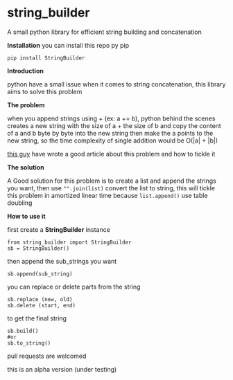 
# string_builder
A small python library for efficient string building and concatenation   


**Installation**
you can install this repo py pip

    pip install StringBuilder


**Introduction**

python have a small issue when it comes 
to string concatenation, this library aims to solve this problem 

**The problem**

when you append strings using + (ex:  a += b), python behind the scenes creates a new string with the size of a + the size of b and copy the content of a and b byte by byte into the new string then make the a points to the new string, so the time complexity of single addition would be O(|a| + |b|)

[this guy](https://waymoot.org/home/python_string/) have wrote a good article about this problem and how to tickle it 

**The solution**

A Good solution for this problem is to create a list and append the strings you want, then use `"".join(list)` convert the list to string, this will tickle this problem in amortized linear time because `list.append()` use table doubling


**How to use it**

first create a **StringBuilder** instance 

    from string_builder import StringBuilder
    sb = StringBuilder()

then append the sub_strings you want 

    sb.append(sub_string)

you can replace or delete parts from the string
		

    sb.replace (new, old)
    sb.delete (start, end) 

to get the final string 
	

    sb.build()
    #or 
    sb.to_string()

 

pull requests are welcomed 

this is an alpha version (under testing)

